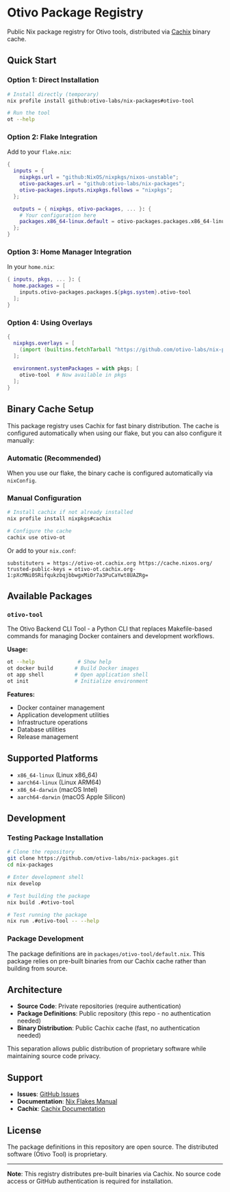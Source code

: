 # Otivo Package Registry

Public Nix package registry for Otivo tools, distributed via [Cachix](https://otivo-ot.cachix.org) binary cache.

## Quick Start

### Option 1: Direct Installation

```bash
# Install directly (temporary)
nix profile install github:otivo-labs/nix-packages#otivo-tool

# Run the tool
ot --help
```

### Option 2: Flake Integration

Add to your `flake.nix`:

```nix
{
  inputs = {
    nixpkgs.url = "github:NixOS/nixpkgs/nixos-unstable";
    otivo-packages.url = "github:otivo-labs/nix-packages";
    otivo-packages.inputs.nixpkgs.follows = "nixpkgs";
  };

  outputs = { nixpkgs, otivo-packages, ... }: {
    # Your configuration here
    packages.x86_64-linux.default = otivo-packages.packages.x86_64-linux.otivo-tool;
  };
}
```

### Option 3: Home Manager Integration

In your `home.nix`:

```nix
{ inputs, pkgs, ... }: {
  home.packages = [
    inputs.otivo-packages.packages.${pkgs.system}.otivo-tool
  ];
}
```

### Option 4: Using Overlays

```nix
{
  nixpkgs.overlays = [
    (import (builtins.fetchTarball "https://github.com/otivo-labs/nix-packages/archive/main.tar.gz")).overlays.default
  ];
  
  environment.systemPackages = with pkgs; [
    otivo-tool  # Now available in pkgs
  ];
}
```

## Binary Cache Setup

This package registry uses Cachix for fast binary distribution. The cache is configured automatically when using our flake, but you can also configure it manually:

### Automatic (Recommended)

When you use our flake, the binary cache is configured automatically via `nixConfig`.

### Manual Configuration

```bash
# Install cachix if not already installed
nix profile install nixpkgs#cachix

# Configure the cache
cachix use otivo-ot
```

Or add to your `nix.conf`:

```
substituters = https://otivo-ot.cachix.org https://cache.nixos.org/
trusted-public-keys = otivo-ot.cachix.org-1:pXcMNi0SRifqukzbqjbbwgxMiOr7a3PuCaYwt8UAZRg=
```

## Available Packages

### `otivo-tool` 

The Otivo Backend CLI Tool - a Python CLI that replaces Makefile-based commands for managing Docker containers and development workflows.

**Usage:**
```bash
ot --help              # Show help
ot docker build       # Build Docker images  
ot app shell          # Open application shell
ot init               # Initialize environment
```

**Features:**
- Docker container management
- Application development utilities
- Infrastructure operations  
- Database utilities
- Release management

## Supported Platforms

- `x86_64-linux` (Linux x86_64)
- `aarch64-linux` (Linux ARM64)
- `x86_64-darwin` (macOS Intel)
- `aarch64-darwin` (macOS Apple Silicon)

## Development

### Testing Package Installation

```bash
# Clone the repository
git clone https://github.com/otivo-labs/nix-packages.git
cd nix-packages

# Enter development shell
nix develop

# Test building the package
nix build .#otivo-tool

# Test running the package
nix run .#otivo-tool -- --help
```

### Package Development

The package definitions are in `packages/otivo-tool/default.nix`. This package relies on pre-built binaries from our Cachix cache rather than building from source.

## Architecture

- **Source Code**: Private repositories (require authentication)
- **Package Definitions**: Public repository (this repo - no authentication needed)
- **Binary Distribution**: Public Cachix cache (fast, no authentication needed)

This separation allows public distribution of proprietary software while maintaining source code privacy.

## Support

- **Issues**: [GitHub Issues](https://github.com/otivo-labs/nix-packages/issues)
- **Documentation**: [Nix Flakes Manual](https://nixos.wiki/wiki/Flakes)
- **Cachix**: [Cachix Documentation](https://docs.cachix.org/)

## License

The package definitions in this repository are open source. The distributed software (Otivo Tool) is proprietary.

---

**Note**: This registry distributes pre-built binaries via Cachix. No source code access or GitHub authentication is required for installation.
